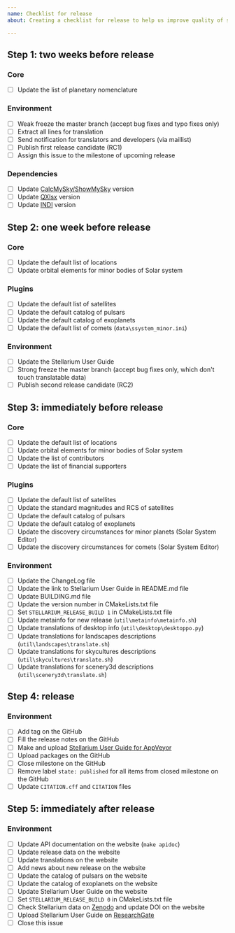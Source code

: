 ```yaml
---
name: Checklist for release
about: Creating a checklist for release to help us improve quality of software

---
```


<!--
READ THIS AND FILL IN THIS TEMPLATE!

This is checklist for maintainer of Stellarium (a release master)

-->

## Step 1: two weeks before release
### Core
- [ ] Update the list of planetary nomenclature

### Environment
- [ ] Weak freeze the master branch (accept bug fixes and typo fixes only)
- [ ] Extract all lines for translation
- [ ] Send notification for translators and developers (via maillist)
- [ ] Publish first release candidate (RC1)
- [ ] Assign this issue to the milestone of upcoming release

### Dependencies
- [ ] Update [CalcMySky/ShowMySky](https://github.com/10110111/CalcMySky) version
- [ ] Update [QXlsx](https://github.com/QtExcel/QXlsx/) version
- [ ] Update [INDI](https://github.com/indilib/indi) version

## Step 2: one week before release

### Core
- [ ] Update the default list of locations
- [ ] Update orbital elements for minor bodies of Solar system

### Plugins
- [ ] Update the default list of satellites
- [ ] Update the default catalog of pulsars
- [ ] Update the default catalog of exoplanets
- [ ] Update the default list of comets (`data\ssystem_minor.ini`)

### Environment
- [ ] Update the Stellarium User Guide
- [ ] Strong freeze the master branch (accept bug fixes only, which don't touch translatable data)
- [ ] Publish second release candidate (RC2)

## Step 3: immediately before release

### Core
- [ ] Update the default list of locations
- [ ] Update orbital elements for minor bodies of Solar system
- [ ] Update the list of contributors
- [ ] Update the list of financial supporters

### Plugins
- [ ] Update the default list of satellites
- [ ] Update the standard magnitudes and RCS of satellites
- [ ] Update the default catalog of pulsars
- [ ] Update the default catalog of exoplanets
- [ ] Update the discovery circumstances for minor planets (Solar System Editor)
- [ ] Update the discovery circumstances for comets (Solar System Editor)

### Environment
- [ ] Update the ChangeLog file
- [ ] Update the link to Stellarium User Guide in README.md file
- [ ] Update BUILDING.md file
- [ ] Update the version number in CMakeLists.txt file
- [ ] Set `STELLARIUM_RELEASE_BUILD 1` in CMakeLists.txt file
- [ ] Update metainfo for new release (`util\metainfo\metainfo.sh`)
- [ ] Update translations of desktop info (`util\desktop\desktoppo.py`)
- [ ] Update translations for landscapes descriptions (`util\landscapes\translate.sh`)
- [ ] Update translations for skycultures descriptions (`util\skycultures\translate.sh`)
- [ ] Update translations for scenery3d descriptions (`util\scenery3d\translate.sh`)

## Step 4: release

### Environment
- [ ] Add tag on the GitHub
- [ ] Fill the release notes on the GitHub
- [ ] Make and upload [Stellarium User Guide for AppVeyor](https://github.com/Stellarium/stellarium-data/releases/tag/guide)
- [ ] Upload packages on the GitHub
- [ ] Close milestone on the GitHub
- [ ] Remove label `state: published` for all items from closed milestone on the GitHub
- [ ] Update `CITATION.cff` and `CITATION` files

## Step 5: immediately after release

### Environment
- [ ] Update API documentation on the website (`make apidoc`)
- [ ] Update release data on the website
- [ ] Update translations on the website
- [ ] Add news about new release on the website
- [ ] Update the catalog of pulsars on the website
- [ ] Update the catalog of exoplanets on the website
- [ ] Update Stellarium User Guide on the website
- [ ] Set `STELLARIUM_RELEASE_BUILD 0` in CMakeLists.txt file
- [ ] Check Stellarium data on [Zenodo](https://zenodo.org/doi/10.5281/zenodo.8377210) and update DOI on the website
- [ ] Upload Stellarium User Guide on [ResearchGate](https://www.researchgate.net)
- [ ] Close this issue
